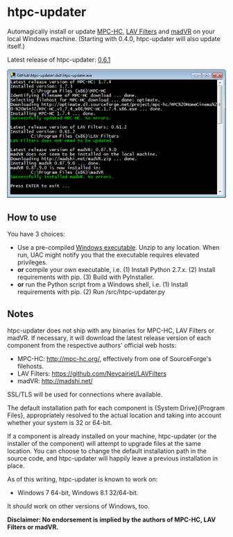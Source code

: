 htpc-updater
=============

Automagically install or update [MPC-HC], [LAV Filters] and [madVR] on your local Windows machine. (Starting with 0.4.0, htpc-updater will also update itself.)

Latest release of htpc-updater: [0.6.1]

![alt text][screenshot]

How to use
----------

You have 3 choices:

* Use a pre-compiled [Windows executable]. Unzip to any location. When run, UAC might notify you that the executable requires elevated privileges.
* __or__ compile your own executable, i.e. (1) Install Python 2.7.x. (2) Install requirements with pip. (3) Build with PyInstaller.
* __or__ run the Python script from a Windows shell, i.e. (1) Install requirements with pip. (2) Run /src/htpc-updater.py

Notes
-----

htpc-updater does not ship with any binaries for MPC-HC, LAV Filters or madVR. If necessary, it will download the latest release version of each component from the respective authors' official web hosts:

* MPC-HC: http://mpc-hc.org/, effectively from one of SourceForge's filehosts.
* LAV Filters: https://github.com/Nevcairiel/LAVFilters
* madVR: http://madshi.net/

SSL/TLS will be used for connections where available.

The default installation path for each component is {System Drive}{Program Files}, appropriately resolved to the actual location and taking into account whether your system is 32 or 64-bit.

If a component is already installed on your machine, htpc-updater (or the installer of the component) will attempt to upgrade files at the same location. You can choose to change the default installation path in the source code, and htpc-updater will happily leave a previous installation in place.

As of this writing, htpc-updater is known to work on:

* Windows 7 64-bit, Windows 8.1 32/64-bit.

It _should_ work on other versions of Windows, too.

__Disclaimer: No endorsement is implied by the authors of MPC-HC, LAV Filters or madVR.__

[MPC-HC]:http://mpc-hc.org/
[LAV Filters]:https://github.com/Nevcairiel/LAVFilters
[madVR]:http://forum.doom9.org/showthread.php?t=146228
[Windows executable]:https://github.com/nikola/htpc-updater/releases
[0.6.1]:https://github.com/nikola/htpc-updater/releases/tag/0.6.1
[screenshot]:https://raw.githubusercontent.com/nikola/htpc-updater/master/htpc-updater.png "Screenshot"
